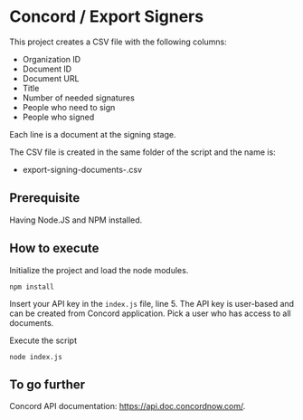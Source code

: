 # Concord / Export Signers

This project creates a CSV file with the following columns:
- Organization ID
- Document ID
- Document URL
- Title
- Number of needed signatures
- People who need to sign
- People who signed

Each line is a document at the signing stage.

The CSV file is created in the same folder of the script and the name is:
- export-signing-documents-<date>.csv

## Prerequisite

Having Node.JS and NPM installed.

## How to execute

Initialize the project and load the node modules.

`npm install`

Insert your API key in the `index.js` file, line 5. The API key is user-based and can be created from Concord application. Pick a user who has access to all documents.

Execute the script

`node index.js`

## To go further

Concord API documentation: https://api.doc.concordnow.com/.
